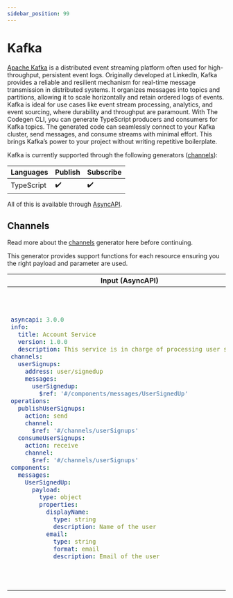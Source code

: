 ```yaml
---
sidebar_position: 99
---
```


# Kafka
[Apache Kafka](https://kafka.apache.org/) is a distributed event streaming platform often used for high-throughput, persistent event logs. Originally developed at LinkedIn, Kafka provides a reliable and resilient mechanism for real-time message transmission in distributed systems​. It organizes messages into topics and partitions, allowing it to scale horizontally and retain ordered logs of events. Kafka is ideal for use cases like event stream processing, analytics, and event sourcing, where durability and throughput are paramount. With The Codegen CLI, you can generate TypeScript producers and consumers for Kafka topics​. The generated code can seamlessly connect to your Kafka cluster, send messages, and consume streams with minimal effort. This brings Kafka’s power to your project without writing repetitive boilerplate.

Kafka is currently supported through the following generators ([channels](#channels)):

| **Languages** | Publish | Subscribe
|---|---|---|
| TypeScript | ✔️ | ✔️ |

All of this is available through [AsyncAPI](../inputs/asyncapi.md).

## Channels
Read more about the [channels](../generators/channels.md) generator here before continuing.

This generator provides support functions for each resource ensuring you the right payload and parameter are used. 
<table>
<thead>
  <tr>
    <th>Input (AsyncAPI)</th>
    <th>Using the code</th>
  </tr>
</thead>
<tbody>
  <tr>
    <td>

```yaml
asyncapi: 3.0.0
info:
  title: Account Service
  version: 1.0.0
  description: This service is in charge of processing user signups
channels:
  userSignups:
    address: user/signedup
    messages:
      userSignedup:
        $ref: '#/components/messages/UserSignedUp'
operations:
  publishUserSignups:
    action: send
    channel:
      $ref: '#/channels/userSignups'
  consumeUserSignups:
    action: receive
    channel:
      $ref: '#/channels/userSignups'
components:
  messages:
    UserSignedUp:
      payload:
        type: object
        properties:
          displayName:
            type: string
            description: Name of the user
          email:
            type: string
            format: email
            description: Email of the user

```
</td>
    <td>

```ts
import { Kafka } from 'kafkajs';
// Location depends on the payload generator configurations
import { UserSignedup } from './__gen__/payloads/UserSignedup';
// Location depends on the channel generator configurations
import { Protocols } from './__gen__/channels';
const { kafka } = Protocols;
const { consumeFromConsumeUserSignups, produceToPublishUserSignups } = kafka;

/**
 * Setup the regular client
 */
const kafkaClient = new Kafka({
  clientId: 'test',
  brokers: ['localhost:9093'],
});

const myPayload = new UserSignedup({displayName: 'test', email: 'test@test.dk'});

// Consume the messages with the generated channel function
const consumerCallback = async (
    err,
    msg: UserSignedUp | undefined, 
    parameters: UserSignedUpParameters | undefined, 
    kafkaMsg: EachMessagePayload | undefined
  ) => {
  // Do stuff once you consumer from the topic
};
const consumer = await consumeFromConsumeUserSignups(
  consumerCallback,
  myParameters, 
  kafkaClient, 
  {
    fromBeginning: true, 
    groupId: 'testId1'
  }
);

// Produce the messages with the generated channel function
const producer = await produceToPublishUserSignups(myPayload, kafkaClient);
```	
</td>
  </tr>
</tbody>
</table>